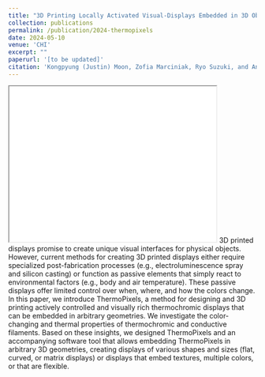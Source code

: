 ```yaml
---
title: "3D Printing Locally Activated Visual-Displays Embedded in 3D Objects via Electrically Conductive and Thermochromic Materials"
collection: publications
permalink: /publication/2024-thermopixels
date: 2024-05-10
venue: 'CHI'
excerpt: ""
paperurl: '[to be updated]'
citation: 'Kongpyung (Justin) Moon, Zofia Marciniak, Ryo Suzuki, and Andrea Bianchi (CHI 2024)'
---
```

<iframe width="420" height="315"
src="[https://www.youtube.com/embed/tgbNymZ7vqY](https://www.youtube.com/watch?v=UPplIn-6F6A&embeds_referring_euri=https%3A%2F%2Fmake.kaist.ac.kr%2F&source_ve_path=Mjg2NjY&feature=emb_logo)">
</iframe>
3D printed displays promise to create unique visual interfaces for physical objects. However, current methods for creating 3D printed displays either require specialized post-fabrication processes (e.g., electroluminescence spray and silicon casting) or function as passive elements that simply react to environmental factors (e.g., body and air temperature). These passive displays offer limited control over when, where, and how the colors change. In this paper, we introduce ThermoPixels, a method for designing and 3D printing actively controlled and visually rich thermochromic displays that can be embedded in arbitrary geometries. We investigate the color-changing and thermal properties of thermochromic and conductive filaments. Based on these insights, we designed ThermoPixels and an accompanying software tool that allows embedding ThermoPixels in arbitrary 3D geometries, creating displays of various shapes and sizes (flat, curved, or matrix displays) or displays that embed textures, multiple colors, or that are flexible.
